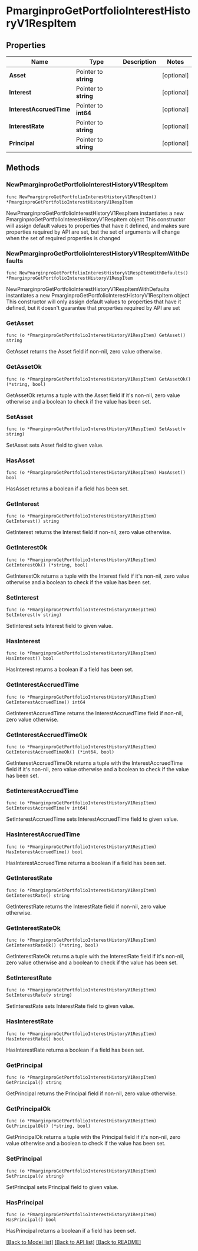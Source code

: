 # PmarginproGetPortfolioInterestHistoryV1RespItem

## Properties

Name | Type | Description | Notes
------------ | ------------- | ------------- | -------------
**Asset** | Pointer to **string** |  | [optional] 
**Interest** | Pointer to **string** |  | [optional] 
**InterestAccruedTime** | Pointer to **int64** |  | [optional] 
**InterestRate** | Pointer to **string** |  | [optional] 
**Principal** | Pointer to **string** |  | [optional] 

## Methods

### NewPmarginproGetPortfolioInterestHistoryV1RespItem

`func NewPmarginproGetPortfolioInterestHistoryV1RespItem() *PmarginproGetPortfolioInterestHistoryV1RespItem`

NewPmarginproGetPortfolioInterestHistoryV1RespItem instantiates a new PmarginproGetPortfolioInterestHistoryV1RespItem object
This constructor will assign default values to properties that have it defined,
and makes sure properties required by API are set, but the set of arguments
will change when the set of required properties is changed

### NewPmarginproGetPortfolioInterestHistoryV1RespItemWithDefaults

`func NewPmarginproGetPortfolioInterestHistoryV1RespItemWithDefaults() *PmarginproGetPortfolioInterestHistoryV1RespItem`

NewPmarginproGetPortfolioInterestHistoryV1RespItemWithDefaults instantiates a new PmarginproGetPortfolioInterestHistoryV1RespItem object
This constructor will only assign default values to properties that have it defined,
but it doesn't guarantee that properties required by API are set

### GetAsset

`func (o *PmarginproGetPortfolioInterestHistoryV1RespItem) GetAsset() string`

GetAsset returns the Asset field if non-nil, zero value otherwise.

### GetAssetOk

`func (o *PmarginproGetPortfolioInterestHistoryV1RespItem) GetAssetOk() (*string, bool)`

GetAssetOk returns a tuple with the Asset field if it's non-nil, zero value otherwise
and a boolean to check if the value has been set.

### SetAsset

`func (o *PmarginproGetPortfolioInterestHistoryV1RespItem) SetAsset(v string)`

SetAsset sets Asset field to given value.

### HasAsset

`func (o *PmarginproGetPortfolioInterestHistoryV1RespItem) HasAsset() bool`

HasAsset returns a boolean if a field has been set.

### GetInterest

`func (o *PmarginproGetPortfolioInterestHistoryV1RespItem) GetInterest() string`

GetInterest returns the Interest field if non-nil, zero value otherwise.

### GetInterestOk

`func (o *PmarginproGetPortfolioInterestHistoryV1RespItem) GetInterestOk() (*string, bool)`

GetInterestOk returns a tuple with the Interest field if it's non-nil, zero value otherwise
and a boolean to check if the value has been set.

### SetInterest

`func (o *PmarginproGetPortfolioInterestHistoryV1RespItem) SetInterest(v string)`

SetInterest sets Interest field to given value.

### HasInterest

`func (o *PmarginproGetPortfolioInterestHistoryV1RespItem) HasInterest() bool`

HasInterest returns a boolean if a field has been set.

### GetInterestAccruedTime

`func (o *PmarginproGetPortfolioInterestHistoryV1RespItem) GetInterestAccruedTime() int64`

GetInterestAccruedTime returns the InterestAccruedTime field if non-nil, zero value otherwise.

### GetInterestAccruedTimeOk

`func (o *PmarginproGetPortfolioInterestHistoryV1RespItem) GetInterestAccruedTimeOk() (*int64, bool)`

GetInterestAccruedTimeOk returns a tuple with the InterestAccruedTime field if it's non-nil, zero value otherwise
and a boolean to check if the value has been set.

### SetInterestAccruedTime

`func (o *PmarginproGetPortfolioInterestHistoryV1RespItem) SetInterestAccruedTime(v int64)`

SetInterestAccruedTime sets InterestAccruedTime field to given value.

### HasInterestAccruedTime

`func (o *PmarginproGetPortfolioInterestHistoryV1RespItem) HasInterestAccruedTime() bool`

HasInterestAccruedTime returns a boolean if a field has been set.

### GetInterestRate

`func (o *PmarginproGetPortfolioInterestHistoryV1RespItem) GetInterestRate() string`

GetInterestRate returns the InterestRate field if non-nil, zero value otherwise.

### GetInterestRateOk

`func (o *PmarginproGetPortfolioInterestHistoryV1RespItem) GetInterestRateOk() (*string, bool)`

GetInterestRateOk returns a tuple with the InterestRate field if it's non-nil, zero value otherwise
and a boolean to check if the value has been set.

### SetInterestRate

`func (o *PmarginproGetPortfolioInterestHistoryV1RespItem) SetInterestRate(v string)`

SetInterestRate sets InterestRate field to given value.

### HasInterestRate

`func (o *PmarginproGetPortfolioInterestHistoryV1RespItem) HasInterestRate() bool`

HasInterestRate returns a boolean if a field has been set.

### GetPrincipal

`func (o *PmarginproGetPortfolioInterestHistoryV1RespItem) GetPrincipal() string`

GetPrincipal returns the Principal field if non-nil, zero value otherwise.

### GetPrincipalOk

`func (o *PmarginproGetPortfolioInterestHistoryV1RespItem) GetPrincipalOk() (*string, bool)`

GetPrincipalOk returns a tuple with the Principal field if it's non-nil, zero value otherwise
and a boolean to check if the value has been set.

### SetPrincipal

`func (o *PmarginproGetPortfolioInterestHistoryV1RespItem) SetPrincipal(v string)`

SetPrincipal sets Principal field to given value.

### HasPrincipal

`func (o *PmarginproGetPortfolioInterestHistoryV1RespItem) HasPrincipal() bool`

HasPrincipal returns a boolean if a field has been set.


[[Back to Model list]](../README.md#documentation-for-models) [[Back to API list]](../README.md#documentation-for-api-endpoints) [[Back to README]](../README.md)


